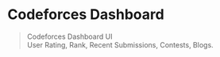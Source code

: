 # Codeforces Dashboard

> Codeforces Dashboard UI
> <br>
> User Rating, Rank, Recent Submissions, Contests, Blogs.

